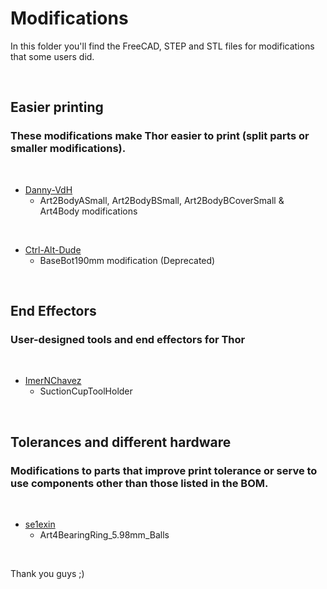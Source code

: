 # Modifications

In this folder you'll find the FreeCAD, STEP and STL files for modifications that some users did. 

<br/>

## Easier printing

### These modifications make Thor easier to print (split parts or smaller modifications). 


<br/>

* [Danny-VdH](https://github.com/Danny-VdH) 
    * Art2BodyASmall, Art2BodyBSmall, Art2BodyBCoverSmall & Art4Body modifications

<br/>

* [Ctrl-Alt-Dude](http://www.thingiverse.com/ctrl-alt-dude/about)
    * BaseBot190mm modification (Deprecated)


<br/>


## End Effectors

### User-designed tools and end effectors for Thor

<br/>

* [ImerNChavez](https://github.com/imernchavez)
    * SuctionCupToolHolder

<br/>

## Tolerances and different hardware

### Modifications to parts that improve print tolerance or serve to use components other than those listed in the BOM.


<br/>

* [se1exin](https://github.com/se1exin) 
    * Art4BearingRing_5.98mm_Balls

<br/>


Thank you guys ;)
